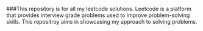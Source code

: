 ###This repository is for all my leetcode solutions.
Leetcode is a platform that provides interview grade problems used to improve problem-solving skills. 
This repositroy aims in showcasing my approach to solving problems.
